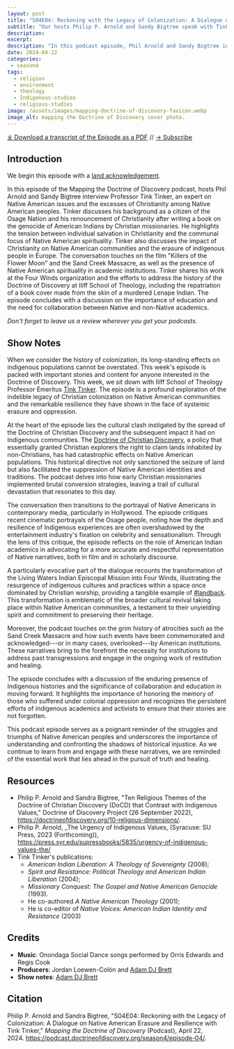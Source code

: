 ```yaml
---
layout: post
title: "S04E04: Reckoning with the Legacy of Colonization: A Dialogue on Native American Erasure and Resilience" 
subtitle: "Our hosts Philip P. Arnold and Sandy Bigtree speak with Tink Tinker"
description:
excerpt:
description: "In this podcast episode, Phil Arnold and Sandy Bigtree interview Tink Tinker, Professor Emeritus at Iliff School of Theology. American Indian Liberation: A Theology of Sovereignty (2008); Spirit and Resistance: Political Theology and American Indian Liberation(2004); and Missionary Conquest: The Gospel and Native American Genocide (1993)."
date: 2024-04-22
categories: 
 - season4
tags: 
  - religion
  - environment
  - theology
  - Indigenous-studies
  - religious-studies
image: /assets/images/mapping-doctrine-of-discovery-favicon.webp
image_alt: mapping the Doctrine of Discovery cover photo.
---
```

<div id="buzzsprout-player-14849137"></div><script src="https://www.buzzsprout.com/1926214/14849137-s04e04-reckoning-with-the-legacy-of-colonization-a-dialogue-on-native-american-erasure-and-resilience-with-tink-tinker.js?container_id=buzzsprout-player-14849137&player=small" type="text/javascript" charset="utf-8"></script>

[⤓ Download a transcript of the Episode as a PDF](/assets/pdfs/S04E04-Reckoning-with-the-Legacy-of-Colonization-Tink-Tinker.pdf) // [→ Subscribe](/subscribe/)

## Introduction

We begin this episode with a [land acknowledgement](https://podcast.doctrineofdiscovery.org/land/).

In this episode of the Mapping the Doctrine of Discovery podcast, hosts Phil Arnold and Sandy Bigtree interview Professor Tink Tinker, an expert on Native American issues and the excesses of Christianity among Native American peoples. Tinker discusses his background as a citizen of the Osage Nation and his renouncement of Christianity after writing a book on the genocide of American Indians by Christian missionaries. He highlights the tension between individual salvation in Christianity and the communal focus of Native American spirituality. Tinker also discusses the impact of Christianity on Native American communities and the erasure of indigenous people in Europe. The conversation touches on the film "Killers of the Flower Moon" and the Sand Creek Massacre, as well as the presence of Native American spirituality in academic institutions. Tinker shares his work at the Four Winds organization and the efforts to address the history of the Doctrine of Discovery at Iliff School of Theology, including the repatriation of a book cover made from the skin of a murdered Lenape Indian. The episode concludes with a discussion on the importance of education and the need for collaboration between Native and non-Native academics.

*Don't forget to leave us a review wherever you get your podcasts.*

## Show Notes
When we consider the history of colonization, its long-standing effects on indigenous populations cannot be overstated. This week's episode is packed with important stories and content for anyone interested in the Doctrine of Discovery. This week, we sit down with Iliff School of Theology Professor Emeritus [Tink Tinker](https://www.iliff.edu/faculty/tink-tinker/). The episode is a profound exploration of the indelible legacy of Christian colonization on Native American communities and the remarkable resilience they have shown in the face of systemic erasure and oppression.

At the heart of the episode lies the cultural clash instigated by the spread of the Doctrine of Christian Discovery and the subsequent impact it had on Indigenous communities. The [Doctrine of Christian Discovery](https://doctrineofdiscovery.org/), a policy that essentially granted Christian explorers the right to claim lands inhabited by non-Christians, has had catastrophic effects on Native American populations. This historical directive not only sanctioned the seizure of land but also facilitated the suppression of Native American identities and traditions. The podcast delves into how early Christian missionaries implemented brutal conversion strategies, leaving a trail of cultural devastation that resonates to this day.

The conversation then transitions to the portrayal of Native Americans in contemporary media, particularly in Hollywood. The episode critiques recent cinematic portrayals of the Osage people, noting how the depth and resilience of Indigenous experiences are often overshadowed by the entertainment industry's fixation on celebrity and sensationalism. Through the lens of this critique, the episode reflects on the role of American Indian academics in advocating for a more accurate and respectful representation of Native narratives, both in film and in scholarly discourse.

A particularly evocative part of the dialogue recounts the transformation of the Living Waters Indian Episcopal Mission into Four Winds, illustrating the resurgence of indigenous cultures and practices within a space once dominated by Christian worship, providing a tangible example of [#landback](https://landback.org/). This transformation is emblematic of the broader cultural revival taking place within Native American communities, a testament to their unyielding spirit and commitment to preserving their heritage.

Moreover, the podcast touches on the grim history of atrocities such as the Sand Creek Massacre and how such events have been commemorated and acknowledged---or in many cases, overlooked---by American institutions. These narratives bring to the forefront the necessity for institutions to address past transgressions and engage in the ongoing work of restitution and healing.

The episode concludes with a discussion of the enduring presence of Indigenous histories and the significance of collaboration and education in moving forward. It highlights the importance of honoring the memory of those who suffered under colonial oppression and recognizes the persistent efforts of indigenous academics and activists to ensure that their stories are not forgotten.

This podcast episode serves as a poignant reminder of the struggles and triumphs of Native American peoples and underscores the importance of understanding and confronting the shadows of historical injustice. As we continue to learn from and engage with these narratives, we are reminded of the essential work that lies ahead in the pursuit of truth and healing.

## Resources
- Philip P. Arnold and Sandra Bigtree, "Ten Religious Themes of the Doctrine of Christian Discovery (DoCD) that Contrast with Indigenous Values," Doctrine of Discovery Project (26 September 2022), <https://doctrineofdiscovery.org/10-religous-dimensions/>.
- Philip P. Arnold, _The Urgency of Indigenous Values, (Syracuse: SU Press, 2023 (Forthcoming)), <https://press.syr.edu/supressbooks/5835/urgency-of-indigenous-values-the/>
- Tink Tinker's publications:
    - *American Indian Liberation: A Theology of Sovereignty* (2008); 
    - *Spirit and Resistance: Political Theology and American Indian Liberation* (2004); 
    - *Missionary Conquest: The Gospel and Native American Genocide* (1993). 
    - He co-authored *A Native American Theology* (2001); 
    - He is co-editor of *Native Voices: American Indian Identity and Resistance* (2003)

## Credits

- **Music**: Onondaga Social Dance songs performed by Orris Edwards and Regis Cook
- **Producers**: Jordan Loewen-Colón and [Adam DJ Brett](https://adamdjbrett.com)
- **Show notes**: [Adam DJ Brett](https://adamdjbrett.com)

## Citation

Philip P. Arnold and Sandra Bigtree, "S04E04: Reckoning with the Legacy of Colonization: A Dialogue on Native American Erasure and Resilience with Tink Tinker," _Mapping the Doctrine of Discovery_ (Podcast), April 22, 2024. <https://podcast.doctrineofdiscovery.org/season4/episode-04/>.